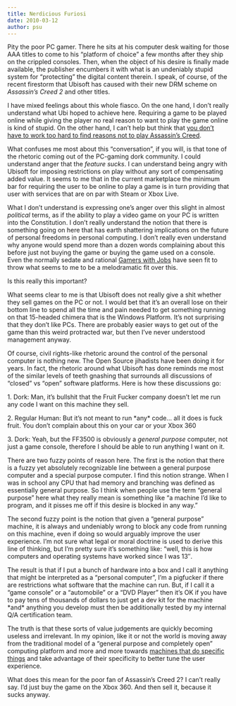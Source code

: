 ```yaml
---
title: Nerdicious Furiosi
date: 2010-03-12
author: psu
---
```


<p>Pity the poor PC gamer. There he sits at his computer desk waiting for those AAA titles to come to his &#8220;platform of choice&#8221; a few months after they ship on the crippled consoles. Then, when the object of his desire is finally made available, the publisher encumbers it with what is an undeniably stupid system for &#8220;protecting&#8221; the digital content therein. I speak, of course, of the recent firestorm that Ubisoft has caused with their new DRM scheme on <em>Assassin&#8217;s Creed 2</em> and other titles. </p>
<p>I have mixed feelings about this whole fiasco. On the one hand, I don&#8217;t really understand what Ubi hoped to achieve here. Requiring a game to be played online while giving the player no real reason to want to play the game online is kind of stupid. On the other hand, I can&#8217;t help but think that <a href="../../../../2009/12/14/five-things-i-dont-like-about-assassins-creed/index.html">you don&#8217;t have to work too hard to find reasons not to play Assassin&#8217;s Creed</a>.<br />
<span id="more-2407"></span></p>
<p>What confuses me most about this &#8220;conversation&#8221;, if you will, is that tone of the rhetoric coming out of the PC-gaming dork community. I could understand anger that the <em>feature sucks</em>. I can understand being angry with Ubisoft for imposing restrictions on play without any sort of compensating added value. It seems to me that in the current marketplace the minimum bar for requiring the user to be online to play a game is in turn providing that user with services that are on par with Steam or Xbox Live. </p>
<p>What I don&#8217;t understand is expressing one&#8217;s anger over this slight in almost <em>political</em> terms, as if the ability to play a video game on your PC is written into the Constitution. I don&#8217;t really understand the notion that there is something going on here that has earth shattering implications on the future of personal freedoms in personal computing. I don&#8217;t really even understand why anyone would spend more than a dozen words complaining about this before just not buying the game or buying the game used on a console.  Even the normally sedate and rational <a href="http://www.gamerswithjobs.com/node/49438">Gamers with Jobs</a> have seen fit to throw what seems to me to be a melodramatic fit over this.</p>
<p>Is this really this important?</p>
<p>What seems clear to me is that Ubisoft does not really give a shit whether they sell games on the PC or not. I would bet that it&#8217;s an overall lose on their bottom line to spend all the time and pain needed to get something running on that 15-headed chimera that is the Windows Platform. It&#8217;s not surprising that they don&#8217;t like PCs. There are probably easier ways to get out of the game than this weird protracted war, but then I&#8217;ve never understood management anyway.</p>
<p>Of course, civil rights-like rhetoric around the control of the personal computer is nothing new. The Open Source jihadists have been doing it for years. In fact, the rhetoric around what Ubisoft has done reminds me most of the similar levels of teeth gnashing that surrounds all discussions of &#8220;closed&#8221; vs &#8220;open&#8221; software platforms. Here is how these discussions go:</p>

<p>1. Dork: Man, it&#8217;s bullshit that the Fruit Fucker company doesn&#8217;t let me run any code I want on this machine they sell.</p>

<p>2. Regular Human: But it&#8217;s not meant to run *any* code&#8230; all it does is fuck fruit. You don&#8217;t complain about this on your car or your Xbox 360</p>

<p>3. Dork: Yeah, but the FF3500 is obviously a <em>general purpose</em> computer, not just a game console, therefore I should be able to run anything I want on it.</p>

<p>There are two fuzzy points of reason here. The first is the notion that there is a fuzzy yet absolutely recognizable line between a general purpose computer and a special purpose computer.  I find this notion strange. When I was in school any CPU that had memory and branching was defined as essentially general purpose. So I think when people use the term &#8220;general purpose&#8221; here what they really mean is something like &#8220;a machine I&#8217;d like to program, and it pisses me off if this desire is blocked in any way.&#8221;</p>
<p>The second fuzzy point is the notion that given a &#8220;general purpose&#8221; machine, it is always and undeniably wrong to block any code from running on this machine, even if doing so would arguably improve the user experience. I&#8217;m not sure what legal or moral doctrine is used to derive this line of thinking, but I&#8217;m pretty sure it&#8217;s something like: &#8220;well, this is how computers and operating systems have worked since I was 13&#8243;.</p>
<p>The result is that if I put a bunch of hardware into a box and I call it anything that might be interpreted as a &#8220;personal computer&#8221;, I&#8217;m a pigfucker if there are restrictions what software that the machine can run. But, if I call it a &#8220;game console&#8221; or a &#8220;automobile&#8221; or a &#8220;DVD Player&#8221; then it&#8217;s OK if you have to pay tens of thousands of dollars to just get a dev kit for the machine *and* anything you develop must then be additionally tested by my internal Q/A certification team.</p>
<p>The truth is that these sorts of value judgements are quickly becoming useless and irrelevant. In my opinion, like it or not the world is moving away from the traditional model of a &#8220;general purpose and completely open&#8221; computing platform and more and more towards <a href="../../../../2005/12/20/the-pc-is-dead-long-live-the-pc/index.html">machines that do specific things</a> and take advantage of their specificity to better tune the user experience.</p>
<p>What does this mean for the poor fan of Assassin&#8217;s Creed 2? I can&#8217;t really say. I&#8217;d just buy the game on the Xbox 360. And then sell it, because it sucks anyway.</p>

